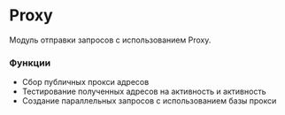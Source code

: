 # Proxy

Модуль отправки запросов с использованием Proxy.

### Функции

- Сбор публичных прокси адресов
- Тестирование полученных адресов на активность и активность
- Создание параллельных запросов с использованием базы прокси